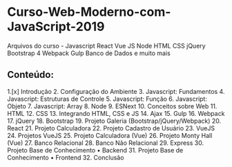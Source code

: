 # Curso-Web-Moderno-com-JavaScript-2019
Arquivos do curso - Javascript React Vue JS Node HTML CSS jQuery Bootstrap 4 Webpack Gulp Banco de Dados e muito mais

## Conteúdo:
1.[x] Introdução
2. Configuração do Ambiente
3. Javascript: Fundamentos
4. Javascript: Estruturas de Controle
5. Javascript: Função
6. Javascript: Objeto
7. Javascript: Array
8. Node
9. ESNext
10. Conceitos sobre Web
11. HTML
12. CSS
13. Integrando HTML, CSS e JS
14. Ajax
15. Gulp
16. Webpack
17. jQuery
18. Bootstrap
19. Projeto Galeria (Bootstrap/jQuery/Webpack)
20. React
21. Projeto Calculadora
22. Projeto Cadastro de Usuário
23. VueJS
24. Projetos VueJS
25. Projeto Calculadora (Vue)
26. Projeto Monty Hall (Vue)
27. Banco Relacional
28. Banco Não Relacional
29. Express
30. Projeto Base de Conhecimento • Backend
31. Projeto Base de Conhecimento • Frontend
32. Conclusão
